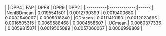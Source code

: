 |           |       DPP4    |         FAP  |        DPP8  |       DPP9   |       DPP2   |
|:----------|:-------------:|------:|
|NonIBDmean | 0.0195541501 | 0.0012790399 | 0.0019400680 | 0.0082540067 | 0.0005816240 |
|CDmean     | 0.0111410159 | 0.0012923685 | 0.0016505315 | 0.0069588468 | 0.0004558607 |
|UCmean     | 0.0060377336 | 0.0059815071 | 0.0019505089 | 0.0057060067 | 0.0006999809 |